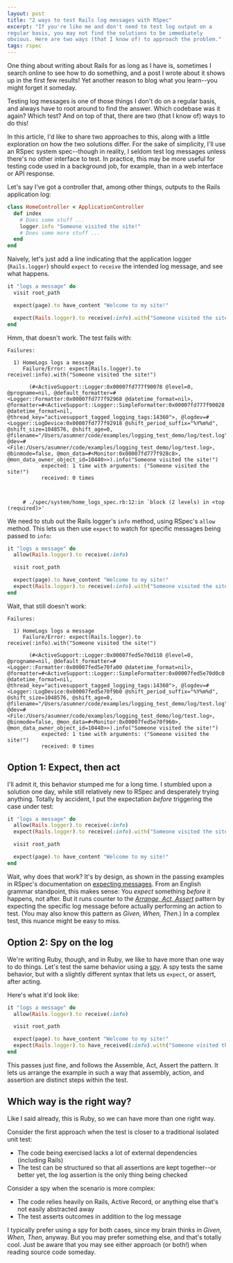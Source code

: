 ```yaml
---
layout: post
title: "2 ways to test Rails log messages with RSpec"
excerpt: "If you're like me and don't need to test log output on a
regular basis, you may not find the solutions to be immediately
obvious. Here are two ways (that I know of) to approach the problem."
tags: rspec
---
```


One thing about writing about Rails for as long as I have is, sometimes
I search online to see how to do something, and a post I wrote about it
shows up in the first few results! Yet another reason to blog what you
learn--you might forget it someday.

Testing log messages is one of those things I don't do on a regular
basis, and always have to root around to find the answer. Which codebase
was it again? Which test? And on top of that, there are two (that I know
of) ways to do this!

In this article, I'd like to share two approaches to this, along with a
little exploration on how the two solutions differ. For the sake of
simplicity, I'll use an RSpec system spec--though in reality, I seldom
test log messages unless there's no other interface to test. In
practice, this may be more useful for testing code used in a background
job, for example, than in a web interface or API response.

Let's say I've got a controller that, among other things, outputs to the
Rails application log:

```ruby
class HomeController < ApplicationController
  def index
    # Does some stuff ...
    logger.info "Someone visited the site!"
    # Does some more stuff ...
  end
end
```

Naively, let's just add a line indicating that the application logger
(`Rails.logger`) should `expect` to `receive` the intended log message,
and see what happens.

```ruby
it "logs a message" do
  visit root_path

  expect(page).to have_content "Welcome to my site!"

  expect(Rails.logger).to receive(:info).with("Someone visited the site!")
end
```

Hmm, that doesn't work. The test fails with:

```
Failures:

  1) HomeLogs logs a message
     Failure/Error: expect(Rails.logger).to receive(:info).with("Someone visited the site!")

       (#<ActiveSupport::Logger:0x00007fd777f90078 @level=0, @progname=nil, @default_formatter=#<Logger::Formatter:0x00007fd777f92968 @datetime_format=nil>, @formatter=#<ActiveSupport::Logger::SimpleFormatter:0x00007fd777f90028 @datetime_format=nil, @thread_key="activesupport_tagged_logging_tags:14360">, @logdev=#<Logger::LogDevice:0x00007fd777f92918 @shift_period_suffix="%Y%m%d", @shift_size=1048576, @shift_age=0, @filename="/Users/asumner/code/examples/logging_test_demo/log/test.log", @dev=#<File:/Users/asumner/code/examples/logging_test_demo/log/test.log>, @binmode=false, @mon_data=#<Monitor:0x00007fd777f928c8>, @mon_data_owner_object_id=10440>>).info("Someone visited the site!")
           expected: 1 time with arguments: ("Someone visited the site!")
           received: 0 times



     # ./spec/system/home_logs_spec.rb:12:in `block (2 levels) in <top (required)>'
 ```

We need to stub out the Rails logger's `info` method, using RSpec's
`allow` method. This lets us then use `expect` to watch for specific
messages being passed to `info`:

```ruby
it "logs a message" do
  allow(Rails.logger).to receive(:info)

  visit root_path

  expect(page).to have_content "Welcome to my site!"
  expect(Rails.logger).to receive(:info).with("Someone visited the site!")
end
```

Wait, that still doesn't work:

```
Failures:

  1) HomeLogs logs a message
     Failure/Error: expect(Rails.logger).to receive(:info).with("Someone visited the site!")

       (#<ActiveSupport::Logger:0x00007fed5e70d110 @level=0, @progname=nil, @default_formatter=#<Logger::Formatter:0x00007fed5e70fa00 @datetime_format=nil>, @formatter=#<ActiveSupport::Logger::SimpleFormatter:0x00007fed5e70d0c0 @datetime_format=nil, @thread_key="activesupport_tagged_logging_tags:14360">, @logdev=#<Logger::LogDevice:0x00007fed5e70f9b0 @shift_period_suffix="%Y%m%d", @shift_size=1048576, @shift_age=0, @filename="/Users/asumner/code/examples/logging_test_demo/log/test.log", @dev=#<File:/Users/asumner/code/examples/logging_test_demo/log/test.log>, @binmode=false, @mon_data=#<Monitor:0x00007fed5e70f960>, @mon_data_owner_object_id=10440>>).info("Someone visited the site!")
           expected: 1 time with arguments: ("Someone visited the site!")
           received: 0 times
```


## Option 1: Expect, then act

I'll admit it, this behavior stumped me for a long time. I stumbled upon
a solution one day, while still relatively new to RSpec and desperately
trying anything. Totally by accident, I put the expectation _before_
triggering the case under test:

```ruby
it "logs a message" do
  allow(Rails.logger).to receive(:info)
  expect(Rails.logger).to receive(:info).with("Someone visited the site!")

  visit root_path

  expect(page).to have_content "Welcome to my site!"
end
```

Wait, why does that work? It's by design, as shown in the passing
examples in RSpec's documentation on [expecting messages]. From an
English grammar standpoint, this makes sense: You _expect_ something
_before_ it happens, not after. But it runs counter to the _[Arrange,
Act, Assert]_ pattern by expecting the specific log message before
actually performing an action to test. (You may also know this pattern
as _Given, When, Then_.) In a complex test, this nuance might be easy to
miss.

[Arrange, Act, Assert]:http://wiki.c2.com/?ArrangeActAssert
[expecting messages]:https://relishapp.com/rspec/rspec-mocks/docs/basics/expecting-messages


## Option 2: Spy on the log

We're writing Ruby, though, and in Ruby, we like to have more than one
way to do things. Let's test the same behavior using a [spy]. A spy
tests the same behavior, but with a slightly different syntax that lets
us `expect`, or assert, after acting.

Here's what it'd look like:

```ruby
it "logs a message" do
  allow(Rails.logger).to receive(:info)

  visit root_path

  expect(page).to have_content "Welcome to my site!"
  expect(Rails.logger).to have_received(:info).with("Someone visited the site!")
end
```

This passes just fine, and follows the Assemble, Act, Assert the
pattern. It lets us arrange the example in such a way that assembly,
action, and assertion are distinct steps within the test.

[spy]:https://relishapp.com/rspec/rspec-mocks/docs/basics/spies


## Which way is the right way?

Like I said already, this is Ruby, so we can have more than one right
way.

Consider the first approach when the test is closer to a traditional
isolated unit test:

- The code being exercised lacks a lot of external dependencies
  (including Rails)
- The test can be structured so that all assertions are kept
  together--or better yet, the log assertion is the only thing being
  checked

Consider a spy when the scenario is more complex:

- The code relies heavily on Rails, Active Record, or anything else
  that's not easily abstracted away
- The test asserts outcomes in addition to the log message

I typically prefer using a spy for both cases, since my brain thinks in
_Given, When, Then_, anyway. But you may prefer something else, and
that's totally cool. Just be aware that you may see either approach (or
both!) when reading source code someday.

